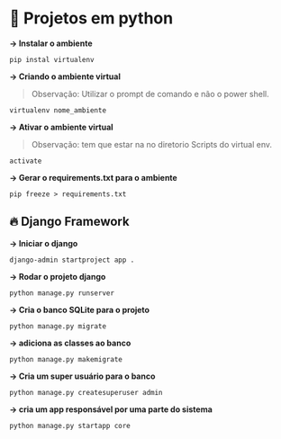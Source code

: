 # 🐍 Projetos em python

**-> Instalar o ambiente**
```shell
pip instal virtualenv
```
**-> Criando o ambiente virtual**
> Observação: Utilizar o prompt de comando e não o power shell.
```shell
virtualenv nome_ambiente
```
**-> Ativar o ambiente virtual**
> Observação: tem que estar na no diretorio Scripts do virtual env.
```shell
activate
```
**-> Gerar o requirements.txt para o ambiente**
```shell
pip freeze > requirements.txt
```

## 🔥 Django Framework

**->  Iniciar o django**
```shell
django-admin startproject app .
```

**->  Rodar o projeto django**
```shell
python manage.py runserver
```

**-> Cria o banco SQLite para o projeto**
```shell
python manage.py migrate
```

**-> adiciona as classes ao banco**
```shell
python manage.py makemigrate
```

**-> Cria um super usuário para o banco**
```shell
python manage.py createsuperuser admin
```

**-> cria um app responsável por uma parte do sistema**
```shell
python manage.py startapp core
```
